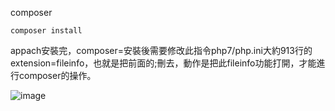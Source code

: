 composer
~~~
composer install 

~~~
appach安裝完，composer=安裝後需要修改此指令php7/php.ini大約913行的extension=fileinfo，也就是把前面的;刪去，動作是把此fileinfo功能打開，才能進行composer的操作。

![image](https://github.com/iachievedream/notebook/blob/master/picture/PHP7_ext-fileinfo.png)
